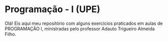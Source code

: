 # Programação - I (UPE)
Olá! Eis aqui meu repositório com alguns exercícios praticados em aulas de PROGRAMAÇÃO I, ministradas pelo professor Adauto Trigueiro Almeida Filho. 
